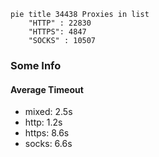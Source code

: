 
```mermaid
pie title 34438 Proxies in list
    "HTTP" : 22830
    "HTTPS": 4847
    "SOCKS" : 10507
```

### Some Info
#### Average Timeout

- mixed: 2.5s
- http: 1.2s
- https: 8.6s
- socks: 6.6s